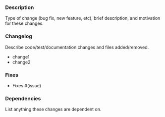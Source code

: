 ### Description
Type of change (bug fix, new feature, etc), brief description, and motivation for these changes.

### Changelog
Describe code/test/documentation changes and files added/removed.
- change1
- change2

### Fixes 
- Fixes #(issue)


### Dependencies
List anything these changes are dependent on.